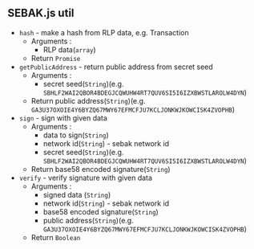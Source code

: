 SEBAK.js util
--------------------

* `hash` - make a hash from RLP data, e.g. Transaction
  * Arguments :
    * RLP data(`array`)
  * Return `Promise`
* `getPublicAddress` - return public address from secret seed
  * Arguments :
    * secret seed(`String`)(e.g. `SBHLF2WAI2QBOR4BDEGJCQWUHW4RT7QUV6SI5I6IZXBWSTLAROLW4DYN`)
  * Return public address(`String`)(e.g. `GA3U37OXOIE4Y6BYZQ67MWY67EFMCFJU7KCLJONKWJKOWCISK4ZVOPHB`)
* `sign` - sign with given data
  * Arguments :
    * data to sign(`String`)
    * network id(`String`) - sebak network id
    * secret seed(`String`)(e.g. `SBHLF2WAI2QBOR4BDEGJCQWUHW4RT7QUV6SI5I6IZXBWSTLAROLW4DYN`)
  * Return base58 encoded signature(`String`)
* `verify` - verify signature with given data
  * Arguments :
    * signed data (`String`)
    * network id(`String`) - sebak network id
    * base58 encoded signature(`String`)
    * public address(`String`)(e.g. `GA3U37OXOIE4Y6BYZQ67MWY67EFMCFJU7KCLJONKWJKOWCISK4ZVOPHB`)
  * Return `Boolean`
